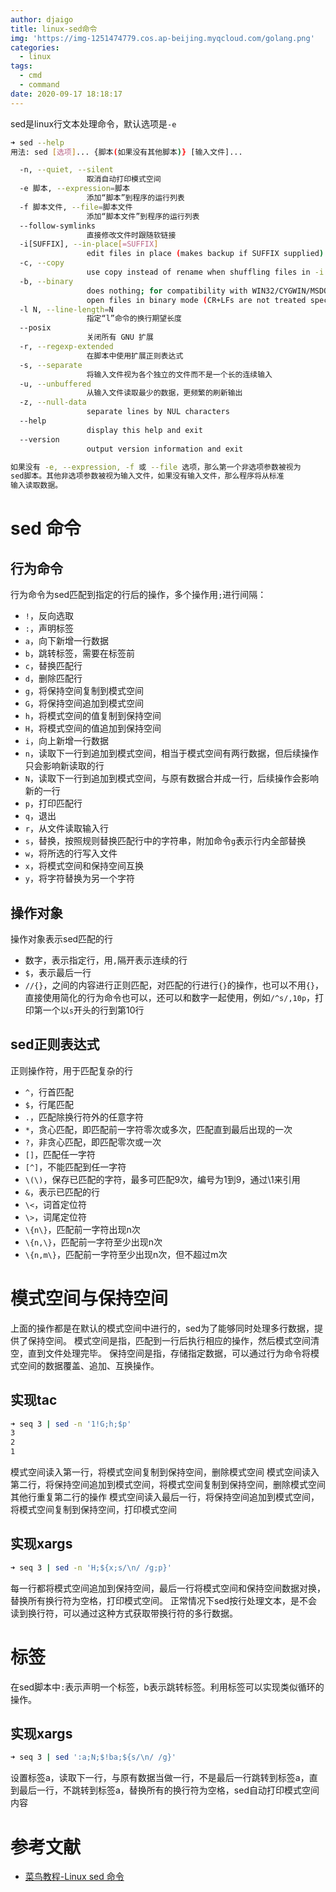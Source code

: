 ```yaml
---
author: djaigo
title: linux-sed命令
img: 'https://img-1251474779.cos.ap-beijing.myqcloud.com/golang.png'
categories:
  - linux
tags:
  - cmd
  - command
date: 2020-09-17 18:18:17
---
```


sed是linux行文本处理命令，默认选项是`-e`
```sh
➜ sed --help
用法: sed [选项]... {脚本(如果没有其他脚本)} [输入文件]...

  -n, --quiet, --silent
                 取消自动打印模式空间
  -e 脚本, --expression=脚本
                 添加“脚本”到程序的运行列表
  -f 脚本文件, --file=脚本文件
                 添加“脚本文件”到程序的运行列表
  --follow-symlinks
                 直接修改文件时跟随软链接
  -i[SUFFIX], --in-place[=SUFFIX]
                 edit files in place (makes backup if SUFFIX supplied)
  -c, --copy
                 use copy instead of rename when shuffling files in -i mode
  -b, --binary
                 does nothing; for compatibility with WIN32/CYGWIN/MSDOS/EMX (
                 open files in binary mode (CR+LFs are not treated specially))
  -l N, --line-length=N
                 指定“l”命令的换行期望长度
  --posix
                 关闭所有 GNU 扩展
  -r, --regexp-extended
                 在脚本中使用扩展正则表达式
  -s, --separate
                 将输入文件视为各个独立的文件而不是一个长的连续输入
  -u, --unbuffered
                 从输入文件读取最少的数据，更频繁的刷新输出
  -z, --null-data
                 separate lines by NUL characters
  --help
                 display this help and exit
  --version
                 output version information and exit

如果没有 -e, --expression, -f 或 --file 选项，那么第一个非选项参数被视为
sed脚本。其他非选项参数被视为输入文件，如果没有输入文件，那么程序将从标准
输入读取数据。
```

# sed 命令
## 行为命令
行为命令为sed匹配到指定的行后的操作，多个操作用`;`进行间隔：
* `!`，反向选取
* `:`，声明标签
* `a`，向下新增一行数据
* `b`，跳转标签，需要在标签前
* `c`，替换匹配行
* `d`，删除匹配行
* `g`，将保持空间复制到模式空间
* `G`，将保持空间追加到模式空间
* `h`，将模式空间的值复制到保持空间
* `H`，将模式空间的值追加到保持空间
* `i`，向上新增一行数据
* `n`，读取下一行到追加到模式空间，相当于模式空间有两行数据，但后续操作只会影响新读取的行
* `N`，读取下一行到追加到模式空间，与原有数据合并成一行，后续操作会影响新的一行
* `p`，打印匹配行
* `q`，退出
* `r`，从文件读取输入行
* `s`，替换，按照规则替换匹配行中的字符串，附加命令`g`表示行内全部替换
* `w`，将所选的行写入文件
* `x`，将模式空间和保持空间互换
* `y`，将字符替换为另一个字符

## 操作对象
操作对象表示sed匹配的行
* 数字，表示指定行，用`,`隔开表示连续的行
* `$`，表示最后一行
* `//{}`，之间的内容进行正则匹配，对匹配的行进行`{}`的操作，也可以不用`{}`，直接使用简化的行为命令也可以，还可以和数字一起使用，例如`/^s/,10p`，打印第一个以`s`开头的行到第10行

## sed正则表达式
正则操作符，用于匹配复杂的行
* `^`，行首匹配
* `$`，行尾匹配
* `.`，匹配除换行符外的任意字符
* `*`，贪心匹配，即匹配前一字符零次或多次，匹配直到最后出现的一次
* `?`，非贪心匹配，即匹配零次或一次
* `[]`，匹配任一字符
* `[^]`，不能匹配到任一字符
* `\(\)`，保存已匹配的字符，最多可匹配9次，编号为1到9，通过\1来引用
* `&`，表示已匹配的行
* `\<`，词首定位符
* `\>`，词尾定位符
* `\{n\}`，匹配前一字符出现n次
* `\{n,\}`，匹配前一字符至少出现n次
* `\{n,m\}`，匹配前一字符至少出现n次，但不超过m次

# 模式空间与保持空间
上面的操作都是在默认的模式空间中进行的，sed为了能够同时处理多行数据，提供了保持空间。
模式空间是指，匹配到一行后执行相应的操作，然后模式空间清空，直到文件处理完毕。
保持空间是指，存储指定数据，可以通过行为命令将模式空间的数据覆盖、追加、互换操作。

## 实现tac
```sh
➜ seq 3 | sed -n '1!G;h;$p'
3
2
1
```

模式空间读入第一行，将模式空间复制到保持空间，删除模式空间
模式空间读入第二行，将保持空间追加到模式空间，将模式空间复制到保持空间，删除模式空间
其他行重复第二行的操作
模式空间读入最后一行，将保持空间追加到模式空间，将模式空间复制到保持空间，打印模式空间

## 实现xargs
```sh
➜ seq 3 | sed -n 'H;${x;s/\n/ /g;p}'
```

每一行都将模式空间追加到保持空间，最后一行将模式空间和保持空间数据对换，替换所有换行符为空格，打印模式空间。
正常情况下sed按行处理文本，是不会读到换行符，可以通过这种方式获取带换行符的多行数据。

# 标签
在sed脚本中`:`表示声明一个标签，b表示跳转标签。利用标签可以实现类似循环的操作。

## 实现xargs
```sh
➜ seq 3 | sed ':a;N;$!ba;${s/\n/ /g}'
```

设置标签a，读取下一行，与原有数据当做一行，不是最后一行跳转到标签a，直到最后一行，不跳转到标签a，替换所有的换行符为空格，sed自动打印模式空间内容

# 参考文献
* [菜鸟教程-Linux sed 命令](https://www.runoob.com/linux/linux-comm-sed.html)

